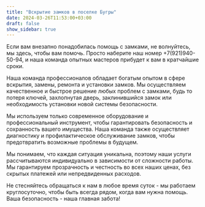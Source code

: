 ```yaml
---
title: "Вскрытие замков в поселке Бугры"
date: 2024-03-26T11:53:00+03:00 
draft: false 
show_sidebar: true
---
```



Если вам внезапно понадобилась помощь с замками, не волнуйтесь, мы здесь, чтобы вам помочь. Просто наберите наш номер +7(921)940-50-94, и наша команда опытных мастеров прибудет к вам в кратчайшие сроки.

Наша команда профессионалов обладает богатым опытом в сфере вскрытия, замены, ремонта и установки замков. Мы осуществляем качественное и быстрое решение любых проблем с замками, будь то потеря ключей, захлопнутая дверь, заклинившийся замок или необходимость установки новой системы безопасности.

Мы используем только современное оборудование и профессиональный инструмент, чтобы гарантировать безопасность и сохранность вашего имущества. Наша команда также осуществляет диагностику и профилактическое обслуживание замков, чтобы предотвратить возможные проблемы в будущем.

Мы понимаем, что каждая ситуация уникальна, поэтому наши услуги рассчитываются индивидуально в зависимости от сложности работы. Мы гарантируем прозрачность и честность во всех наших ценах, без скрытых платежей или непредвиденных расходов.

Не стесняйтесь обращаться к нам в любое время суток - мы работаем круглосуточно, чтобы быть всегда рядом, когда вам нужна помощь. Ваша безопасность - наша главная забота!
